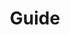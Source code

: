 ---
title: "Guide"
description: "Mon guide commence ici"
draft: false
bg_image: "images/keyboard2.jpg"
---